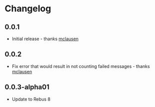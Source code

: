 # Changelog

## 0.0.1
* Initial release - thanks [mclausen]

## 0.0.2
* Fix error that would result in not counting failed messages - thanks [mclausen]

## 0.0.3-alpha01
* Update to Rebus 8

[mclausen]: https://github.com/mclausen